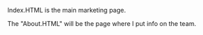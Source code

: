 Index.HTML is the main marketing page.

The "About.HTML" will be the page where I put info on the team.